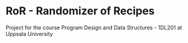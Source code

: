 # RoR - Randomizer of Recipes
Project for the course Program Design and Data Structures - 1DL201 at Uppsala University
